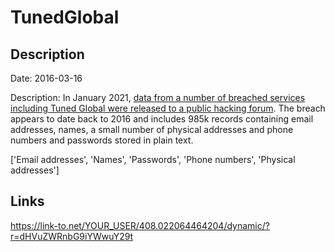 # TunedGlobal

## Description

Date: 2016-03-16

Description:
In January 2021, <a href="https://siliconangle.com/2021/01/20/shinyhunters-publishes-1-9m-stolen-user-credentials-photo-editing-site-pixlr/" target="_blank" rel="noopener">data from a number of breached services including Tuned Global were released to a public hacking forum</a>. The breach appears to date back to 2016 and includes 985k records containing email addresses, names, a small number of physical addresses and phone numbers and passwords stored in plain text.


['Email addresses', 'Names', 'Passwords', 'Phone numbers', 'Physical addresses']

## Links

https://link-to.net/YOUR_USER/408.022064464204/dynamic/?r=dHVuZWRnbG9iYWwuY29t